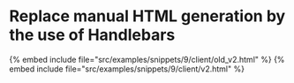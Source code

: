# Replace manual HTML generation by the use of Handlebars

{% embed include file="src/examples/snippets/9/client/old_v2.html" %}
{% embed include file="src/examples/snippets/9/client/v2.html" %}


